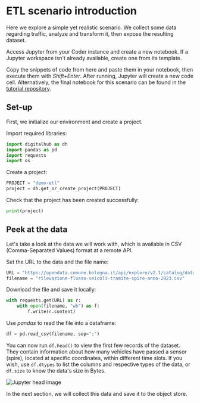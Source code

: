 # ETL scenario introduction

Here we explore a simple yet realistic scenario. We collect some data regarding traffic, analyze and transform it, then expose the resulting dataset.

Access Jupyter from your Coder instance and create a new notebook. If a Jupyter workspace isn't already available, create one from its template.

Copy the snippets of code from here and paste them in your notebook, then execute them with *Shift+Enter*. After running, Jupyter will create a new code cell. Alternatively, the final notebook for this scenario can be found in the [tutorial repository](https://github.com/scc-digitalhub/digitalhub-tutorials/tree/main/s1-etl).

## Set-up

First, we initialize our environment and create a project.

Import required libraries:

``` python
import digitalhub as dh
import pandas as pd
import requests
import os
```

Create a project:

``` python
PROJECT = "demo-etl"
project = dh.get_or_create_project(PROJECT)
```

Check that the project has been created successfully:

``` python
print(project)
```

## Peek at the data

Let's take a look at the data we will work with, which is available in CSV (Comma-Separated Values) format at a remote API.

Set the URL to the data and the file name:

``` python
URL = "https://opendata.comune.bologna.it/api/explore/v2.1/catalog/datasets/rilevazione-flusso-veicoli-tramite-spire-anno-2023/exports/csv?lang=it&timezone=Europe%2FRome&use_labels=true&delimiter=%3B"
filename = "rilevazione-flusso-veicoli-tramite-spire-anno-2023.csv"
```

Download the file and save it locally:

``` python
with requests.get(URL) as r:
    with open(filename, "wb") as f:
        f.write(r.content)
```

Use *pandas* to read the file into a dataframe:

``` python
df = pd.read_csv(filename, sep=";")
```

You can now run `df.head()` to view the first few records of the dataset. They contain information about how many vehicles have passed a sensor (spire), located at specific coordinates, within different time slots. If you wish, use `df.dtypes` to list the columns and respective types of the data, or `df.size` to know the data's size in Bytes.

![Jupyter head image](../../images/scenario-etl/jupyter-head.png)

In the next section, we will collect this data and save it to the object store.
